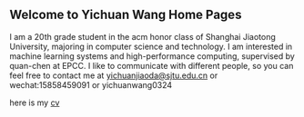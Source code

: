 ## Welcome to Yichuan Wang Home Pages

I am a 20th grade student in the acm honor class of Shanghai Jiaotong University, majoring in computer science and technology. I am interested in machine learning systems and high-performance computing, supervised by quan-chen at EPCC. I like to communicate with different people, so you can feel free to contact me at yichuanjiaoda@sjtu.edu.cn or wechat:15858459091 or yichuanwang0324

here is my [cv](https://maipdf.com/doc/a12724491595@pdf)

